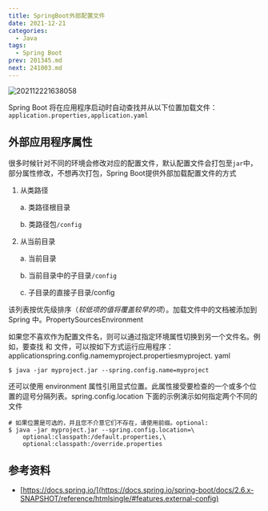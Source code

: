 ```yaml
---
title: SpringBoot外部配置文件
date: 2021-12-21
categories:
  - Java
tags:
  - Spring Boot
prev: 201345.md
next: 241003.md
---
```


![202112221638058](https://fastly.jsdelivr.net/gh/qbmzc/images/2021/202112221638058.png)

<!-- more -->

Spring Boot 将在应用程序启动时自动查找并从以下位置加载文件：`application.properties,application.yaml`

## 外部应用程序属性

很多时候针对不同的环境会修改对应的配置文件，默认配置文件会打包至`jar`中，部分属性修改，不想再次打包，Spring Boot提供外部加载配置文件的方式

1. 从类路径

    a. 类路径根目录

    b. 类路径包`/config`

2. 从当前目录

    a. 当前目录

    b. 当前目录中的子目录`/config`

    c. 子目录的直接子目录/config

该列表按优先级排序（$较低项的值将覆盖较早的项$）。加载文件中的文档被添加到 Spring 中。PropertySourcesEnvironment

如果您不喜欢作为配置文件名，则可以通过指定环境属性切换到另一个文件名。例如，要查找 和 文件，可以按如下方式运行应用程序：applicationspring.config.namemyproject.propertiesmyproject.
yaml

```shell
$ java -jar myproject.jar --spring.config.name=myproject
```
还可以使用 environment 属性引用显式位置。此属性接受要检查的一个或多个位置的逗号分隔列表。spring.config.location
下面的示例演示如何指定两个不同的文件

```shell
# 如果位置是可选的，并且您不介意它们不存在，请使用前缀。optional:
$ java -jar myproject.jar --spring.config.location=\
    optional:classpath:/default.properties,\
    optional:classpath:/override.properties
```


## 参考资料

- [https://docs.spring.io/](https://docs.spring.io/spring-boot/docs/2.6.x-SNAPSHOT/reference/htmlsingle/#features.external-config)



